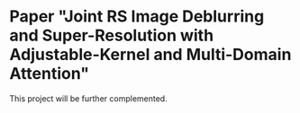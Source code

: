 Paper "Joint RS Image Deblurring and Super-Resolution with Adjustable-Kernel and Multi-Domain Attention"
=====
This project will be further complemented. 
